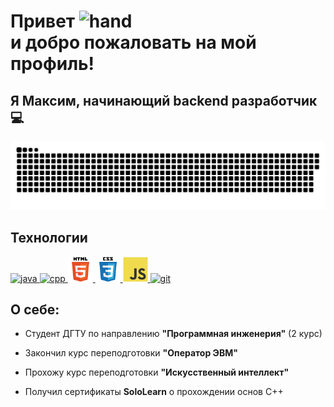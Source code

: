 <div class="header">
  <h1>
  <b>Привет <img src="https://user-images.githubusercontent.com/18350557/176309783-0785949b-9127-417c-8b55-ab5a4333674e.gif" alt="hand"></img>
    <br>и добро пожаловать на мой профиль!</b>
  </h1>
  <h2><b>Я Максим, начинающий backend разработчик 💻</b></h2>
  <p align="center">
   <img width="600" src="github-snake.svg" alt="snake"/>
  </p>
</div>
<div class="techs">
  <h2>Технологии</h2>
  <a href="https://www.java.com/" target="_blank"> <img src="https://www.svgrepo.com/show/452234/java.svg" alt="java" width="40" height="40"/> </a>
  <a href="https://cplusplus.com/" target="_blank"> <img src="https://www.svgrepo.com/show/373527/cpp2.svg" alt="cpp" width="40" height="40"/> </a>
  <a href="https://www.w3.org/html/" target="_blank"> <img src="https://raw.githubusercontent.com/devicons/devicon/master/icons/html5/html5-original-wordmark.svg" alt="html5" width="40" height="40"/> </a>
  <a href="https://www.w3schools.com/css/" target="_blank"> <img src="https://raw.githubusercontent.com/devicons/devicon/master/icons/css3/css3-original-wordmark.svg" alt="css3" width="40" height="40"/> </a>
  <a href="https://developer.mozilla.org/en-US/docs/Web/JavaScript" target="_blank"> <img src="https://raw.githubusercontent.com/devicons/devicon/master/icons/javascript/javascript-original.svg" alt="javascript"     width="40" height="40"/> </a>
  <a href="https://git-scm.com/" target="_blank"> <img src="https://www.vectorlogo.zone/logos/git-scm/git-scm-icon.svg" alt="git" width="40" height="40"/> </a>
</div>
<div id="bio-text">
  <h2>О себе:</h2>
  <ul>
    <li><p>Студент ДГТУ по направлению <b>"Программная инженерия"</b> (2 курс)</p></li>
    <li><p>Закончил курс переподготовки <b>"Оператор ЭВМ"</b></p></li>
    <li><p>Прохожу курс переподготовки <b>"Искусственный интеллект"</b></p></li>
    <li><p>Получил сертификаты <b>SoloLearn</b> о прохождении основ C++</p></li>
  </ul>
  
  
  
  
</div>
<!--
Here are some ideas to get you started:

- 🔭 I’m currently working on ...
- 🌱 I’m currently learning ...
- 👯 I’m looking to collaborate on ...
- 🤔 I’m looking for help with ...
- 💬 Ask me about ...
- 📫 How to reach me: ...
- 😄 Pronouns: ...
- ⚡ Fun fact: ...
-->
